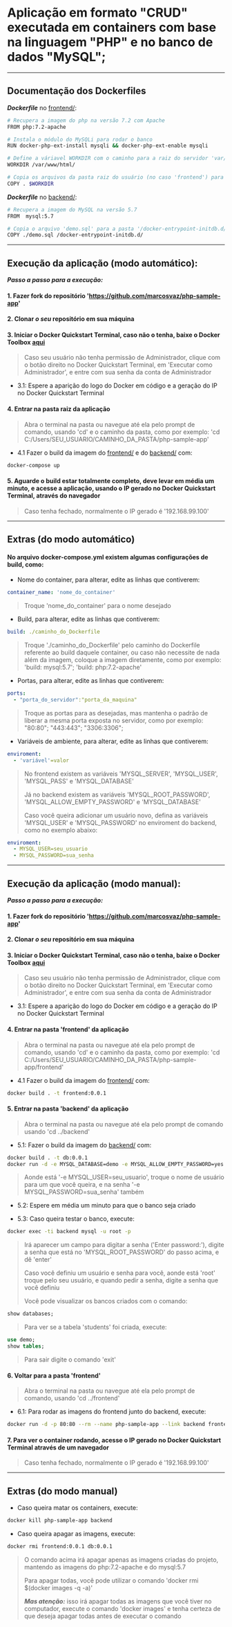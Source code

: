 # Aplicação em formato "CRUD" executada em containers com base na linguagem "PHP" e no banco de dados "MySQL";

---

## Documentação dos Dockerfiles

***Dockerfile*** no [frontend/](https://github.com/marcosvaz/php-sample-app/tree/master/frontend):
```sh
# Recupera a imagem do php na versão 7.2 com Apache
FROM php:7.2-apache

# Instala o módulo do MySQLi para rodar o banco
RUN docker-php-ext-install mysqli && docker-php-ext-enable mysqli

# Define a váriavel WORKDIR com o caminho para a raiz do servidor 'var/www/html'
WORKDIR /var/www/html/

# Copia os arquivos da pasta raiz do usuário (no caso 'frontend') para a pasta raiz do servidor ('var/www/html')
COPY . $WORKDIR
```

***Dockerfile*** no [backend/](https://github.com/marcosvaz/php-sample-app/tree/master/backend):
```sh
# Recupera a imagem do MySQL na versão 5.7
FROM  mysql:5.7

# Copia o arquivo 'demo.sql' para a pasta '/docker-entrypoint-initdb.d/', para poder rodar o banco
COPY ./demo.sql /docker-entrypoint-initdb.d/
```

---

## Execução da aplicação (modo automático):

***Passo a passo para a execução:***

#### 1. Fazer fork do repositório 'https://github.com/marcosvaz/php-sample-app'  

#### 2. Clonar ***o seu*** repositório em sua máquina

#### 3. Iniciar o Docker Quickstart Terminal, caso não o tenha, baixe o Docker Toolbox [aqui](https://download.docker.com/win/stable/DockerToolbox.exe)
> Caso seu usuário não tenha permissão de Administrador, clique com o botão direito no Docker Quickstart Terminal, em 'Executar como Administrador', e entre com sua senha da conta de Administrador

* 3.1: Espere a aparição do logo do Docker em código e a geração do IP no Docker Quickstart Terminal

#### 4. Entrar na pasta raiz da aplicação
> Abra o terminal na pasta ou navegue até ela pelo prompt de comando, usando 'cd' e o caminho da pasta, como por exemplo: 'cd C:/Users/SEU_USUARIO/CAMINHO_DA_PASTA/php-sample-app'

* 4.1 Fazer o build da imagem do [frontend/](https://github.com/marcosvaz/php-sample-app/tree/master/frontend) e do [backend/](https://github.com/marcosvaz/php-sample-app/tree/master/backend) com:
```sh
docker-compose up
```

#### 5. Aguarde o build estar totalmente completo, deve levar em média um minuto, e acesse a aplicação, usando o IP gerado no Docker Quickstart Terminal, através do navegador
> Caso tenha fechado, normalmente o IP gerado é '192.168.99.100'

---

## Extras (do modo automático)
#### No arquivo docker-compose.yml existem algumas configurações de build, como:
+ Nome do container, para alterar, edite as linhas que contiverem:
```yml
container_name: 'nome_do_container'
```
> Troque 'nome_do_container' para o nome desejado

+ Build, para alterar, edite as linhas que contiverem:
```yml
build: ./caminho_do_Dockerfile
```
> Troque './caminho_do_Dockerfile' pelo caminho do Dockerfile referente ao build daquele container, ou caso não necessite de nada além da imagem, coloque a imagem diretamente, como por exemplo: 'build: mysql:5.7'; 'build: php:7.2-apache'

+ Portas, para alterar, edite as linhas que contiverem:
```yml
ports:
  - "porta_do_servidor":"porta_da_maquina"
```
> Troque as portas para as desejadas, mas mantenha o padrão de liberar a mesma porta exposta no servidor, como por exemplo: "80:80"; "443:443"; "3306:3306";

+ Variáveis de ambiente, para alterar, edite as linhas que contiverem:
```yml
enviroment:
  - 'variável'=valor
```
> No frontend existem as variáveis 'MYSQL_SERVER', 'MYSQL_USER', 'MYSQL_PASS' e 'MYSQL_DATABASE'
>
> Já no backend existem as variáveis 'MYSQL_ROOT_PASSWORD', 'MYSQL_ALLOW_EMPTY_PASSWORD' e 'MYSQL_DATABASE'
>
> Caso você queira adicionar um usuário novo, defina as variáveis 'MYSQL_USER' e 'MYSQL_PASSWORD' no enviroment do backend, como no exemplo abaixo:
```yml
enviroment:
  - MYSQL_USER=seu_usuario
  - MYSQL_PASSWORD=sua_senha
```

---

## Execução da aplicação (modo manual):

***Passo a passo para a execução:***

#### 1. Fazer fork do repositório 'https://github.com/marcosvaz/php-sample-app'  

#### 2. Clonar ***o seu*** repositório em sua máquina

#### 3. Iniciar o Docker Quickstart Terminal, caso não o tenha, baixe o Docker Toolbox [aqui](https://download.docker.com/win/stable/DockerToolbox.exe)
> Caso seu usuário não tenha permissão de Administrador, clique com o botão direito no Docker Quickstart Terminal, em 'Executar como Administrador', e entre com sua senha da conta de Administrador

* 3.1: Espere a aparição do logo do Docker em código e a geração do IP no Docker Quickstart Terminal

#### 4. Entrar na pasta 'frontend' da aplicação
> Abra o terminal na pasta ou navegue até ela pelo prompt de comando, usando 'cd' e o caminho da pasta, como por exemplo: 'cd C:/Users/SEU_USUARIO/CAMINHO_DA_PASTA/php-sample-app/frontend'

* 4.1 Fazer o build da imagem do [frontend/](https://github.com/marcosvaz/php-sample-app/tree/master/frontend) com:
```sh
docker build . -t frontend:0.0.1
```

#### 5. Entrar na pasta 'backend' da aplicação
> Abra o terminal na pasta ou navegue até ela pelo prompt de comando usando 'cd ../backend'

* 5.1: Fazer o build da imagem do [backend/](https://github.com/marcosvaz/php-sample-app/tree/master/backend) com:
```sh
docker build . -t db:0.0.1
docker run -d -e MYSQL_DATABASE=demo -e MYSQL_ALLOW_EMPTY_PASSWORD=yes -e MYSQL_ROOT_PASSWORD=123456 -e MYSQL_USER=seu_usuario -e MYSQL_PASSWORD=sua_senha --rm --name backend db:0.0.1
```
> Aonde está '-e MYSQL_USER=seu_usuario', troque o nome de usuário para um que você queira, e na senha '-e MYSQL_PASSWORD=sua_senha' também

* 5.2: Espere em média um minuto para que o banco seja criado

* 5.3: Caso queira testar o banco, execute:
```sh
docker exec -ti backend mysql -u root -p
```
> Irá aparecer um campo para digitar a senha ('Enter password:'), digite a senha que está no 'MYSQL_ROOT_PASSWORD' do passo acima, e dê 'enter'
>
> Caso você definiu um usuário e senha para você, aonde está 'root' troque pelo seu usuário, e quando pedir a senha, digite a senha que você definiu
>
> Você pode visualizar os bancos criados com o comando:
```sql
show databases;
```
>
> Para ver se a tabela 'students' foi criada, execute:
```sql
use demo;  
show tables;
```
> Para sair digite o comando 'exit'

#### 6. Voltar para a pasta 'frontend'
> Abra o terminal na pasta ou navegue até ela pelo prompt de comando, usando 'cd ../frontend'

* 6.1: Para rodar as imagens do frontend junto do backend, execute:
```sh
docker run -d -p 80:80 --rm --name php-sample-app --link backend frontend:0.0.1
```

#### 7. Para ver o container rodando, acesse o IP gerado no Docker Quickstart Terminal através de um navegador
> Caso tenha fechado, normalmente o IP gerado é '192.168.99.100'

---

## Extras (do modo manual)
+ Caso queira matar os containers, execute:
```sh
docker kill php-sample-app backend
```

+ Caso queira apagar as imagens, execute:
```sh
docker rmi frontend:0.0.1 db:0.0.1
```
> O comando acima irá apagar apenas as imagens criadas do projeto, mantendo as imagens do php:7.2-apache e do mysql:5.7
>
> Para apagar todas, você pode utilizar o comando 'docker rmi $(docker images -q -a)'
>
> ***Mas atenção:*** isso irá apagar todas as imagens que você tiver no computador, execute o comando 'docker images' e tenha certeza de que deseja apagar todas antes de executar o comando
